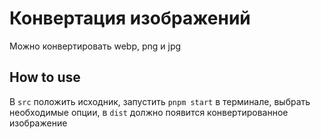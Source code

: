 # Конвертация изображений

Можно конвертировать webp, png и jpg

## How to use

В `src` положить исходник, запустить `pnpm start` в терминале, выбрать необходимые опции, в `dist` должно появится конвертированное изображение
